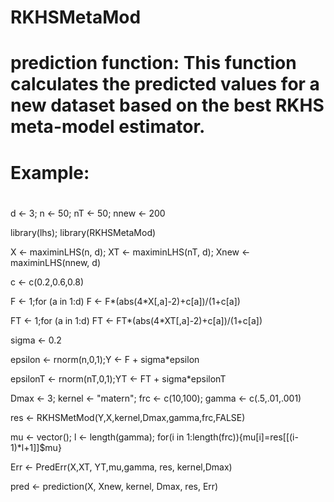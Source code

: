# RKHSMetaMod
# prediction function: This function calculates the predicted values for a new dataset based on the best RKHS meta-model estimator. 
# Example:
#
d <- 3; n <- 50; nT <- 50; nnew <- 200

library(lhs); library(RKHSMetaMod)

X <- maximinLHS(n, d); XT <- maximinLHS(nT, d); Xnew <- maximinLHS(nnew, d)

c <- c(0.2,0.6,0.8)

F <- 1;for (a in 1:d) F <- F*(abs(4*X[,a]-2)+c[a])/(1+c[a])

FT <- 1;for (a in 1:d) FT <- FT*(abs(4*XT[,a]-2)+c[a])/(1+c[a])

sigma <- 0.2

epsilon <- rnorm(n,0,1);Y <- F + sigma*epsilon

epsilonT <- rnorm(nT,0,1);YT <- FT + sigma*epsilonT

Dmax <- 3; kernel <- "matern"; frc <- c(10,100); gamma <- c(.5,.01,.001)

res <- RKHSMetMod(Y,X,kernel,Dmax,gamma,frc,FALSE)

mu <- vector(); l <- length(gamma); for(i in 1:length(frc)){mu[i]=res[[(i-1)*l+1]]$mu}

Err <- PredErr(X,XT, YT,mu,gamma, res, kernel,Dmax)

pred <- prediction(X, Xnew, kernel, Dmax, res, Err)
